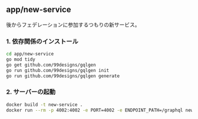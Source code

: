 ## app/new-service

後からフェデレーションに参加するつもりの新サービス。

### 1. 依存関係のインストール

```bash
cd app/new-service
go mod tidy
go get github.com/99designs/gqlgen
go run github.com/99designs/gqlgen init
go run github.com/99designs/gqlgen generate
```

### 2. サーバーの起動

```bash
docker build -t new-service .
docker run --rm -p 4002:4002 -e PORT=4002 -e ENDPOINT_PATH=/graphql new-service
```
